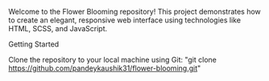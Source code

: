 Welcome to the Flower Blooming repository! This project demonstrates how to create an elegant, responsive web interface using technologies like HTML, SCSS, and JavaScript.

Getting Started

Clone the repository to your local machine using Git: "git clone https://github.com/pandeykaushik31/flower-blooming.git"
 
